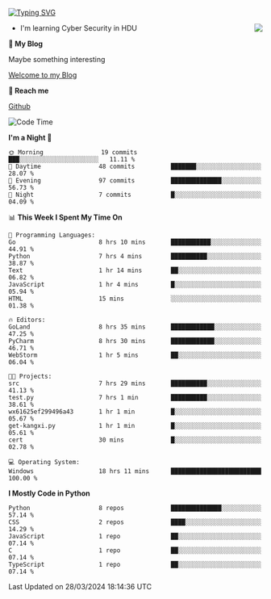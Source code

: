 [![Typing SVG](https://readme-typing-svg.herokuapp.com?font=Fira+Code&pause=1000&random=false&width=450&height=60&lines=Hello+%F0%9F%91%8B%F0%9F%8F%BB;I'm+JBNRZ)](https://git.io/typing-svg)

<a href="#">
  <img align="right" src="https://github-readme-stats.vercel.app/api?username=JBNRZ&show_icons=true&bg_color=15,f2f7fd,E0EAFC" />
</a>

- I'm learning Cyber Security in HDU

 **🌱 My Blog**

Maybe something interesting

[Welcome to my Blog](https://jbnrz.com.cn/)

 **💬 Reach me** 

[Github](https://github.com/JBNRZ)


<!--START_SECTION:waka-->
![Code Time](http://img.shields.io/badge/Code%20Time-406%20hrs%2014%20mins-blue)

**I'm a Night 🦉** 

```text
🌞 Morning                19 commits          ███░░░░░░░░░░░░░░░░░░░░░░   11.11 % 
🌆 Daytime                48 commits          ███████░░░░░░░░░░░░░░░░░░   28.07 % 
🌃 Evening                97 commits          ██████████████░░░░░░░░░░░   56.73 % 
🌙 Night                  7 commits           █░░░░░░░░░░░░░░░░░░░░░░░░   04.09 % 
```


📊 **This Week I Spent My Time On** 

```text
💬 Programming Languages: 
Go                       8 hrs 10 mins       ███████████░░░░░░░░░░░░░░   44.91 % 
Python                   7 hrs 4 mins        ██████████░░░░░░░░░░░░░░░   38.87 % 
Text                     1 hr 14 mins        ██░░░░░░░░░░░░░░░░░░░░░░░   06.82 % 
JavaScript               1 hr 4 mins         █░░░░░░░░░░░░░░░░░░░░░░░░   05.94 % 
HTML                     15 mins             ░░░░░░░░░░░░░░░░░░░░░░░░░   01.38 % 

🔥 Editors: 
GoLand                   8 hrs 35 mins       ████████████░░░░░░░░░░░░░   47.25 % 
PyCharm                  8 hrs 30 mins       ████████████░░░░░░░░░░░░░   46.71 % 
WebStorm                 1 hr 5 mins         ██░░░░░░░░░░░░░░░░░░░░░░░   06.04 % 

🐱‍💻 Projects: 
src                      7 hrs 29 mins       ██████████░░░░░░░░░░░░░░░   41.13 % 
test.py                  7 hrs 1 min         ██████████░░░░░░░░░░░░░░░   38.61 % 
wx61625ef299496a43       1 hr 1 min          █░░░░░░░░░░░░░░░░░░░░░░░░   05.67 % 
get-kangxi.py            1 hr 1 min          █░░░░░░░░░░░░░░░░░░░░░░░░   05.61 % 
cert                     30 mins             █░░░░░░░░░░░░░░░░░░░░░░░░   02.78 % 

💻 Operating System: 
Windows                  18 hrs 11 mins      █████████████████████████   100.00 % 
```

**I Mostly Code in Python** 

```text
Python                   8 repos             ██████████████░░░░░░░░░░░   57.14 % 
CSS                      2 repos             ████░░░░░░░░░░░░░░░░░░░░░   14.29 % 
JavaScript               1 repo              ██░░░░░░░░░░░░░░░░░░░░░░░   07.14 % 
C                        1 repo              ██░░░░░░░░░░░░░░░░░░░░░░░   07.14 % 
TypeScript               1 repo              ██░░░░░░░░░░░░░░░░░░░░░░░   07.14 % 
```




 Last Updated on 28/03/2024 18:14:36 UTC
<!--END_SECTION:waka-->
